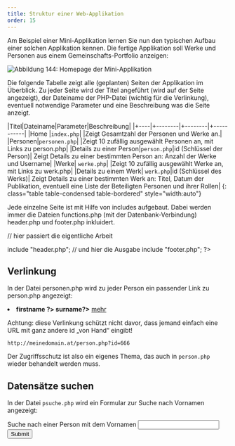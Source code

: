```yaml
---
title: Struktur einer Web-Applikation
order: 15
---
```

Am Beispiel einer  Mini-Applikation lernen Sie nun den typischen Aufbau einer solchen Applikation kennen. Die fertige Applikation soll Werke und Personen aus einem Gemeinschafts-Portfolio anzeigen:

![Abbildung 144: Homepage der Mini-Applikation](/images/dbapp-home.png)

Die folgende Tabelle zeigt alle (geplanten) Seiten der Applikation im Überblick. Zu jeder Seite wird der Titel angeführt (wird auf der Seite angezeigt), der Dateiname der PHP-Datei (wichtig für die Verlinkung), eventuell notwendige Parameter und eine Beschreibung was die Seite anzeigt.

|Titel|Dateiname|Parameter|Beschreibung|
|+----|+--------|+--------|+-----------|
|Home |`index.php`|         |Zeigt Gesamtzahl der Personen und Werke an.| 
|Personen|`personen.php`|   |Zeigt 10 zufällig ausgewählt Personen an, mit Links zu  person.php|
|Details zu einer Person|`person.php`|id (Schlüssel der Person)| Zeigt Details zu einer bestimmten Person an: Anzahl der Werke und Username|
|Werke| `werke.php`|        |Zeigt 10 zufällig ausgewählt Werke an, mit Links zu werk.php| 
|Details zu einem Werk| `werk.php`|id (Schlüssel des Werks)| Zeigt Details zu einer bestimmten Werk an: Titel, Datum der Publikation, eventuell eine Liste der Beteiligten Personen und ihrer Rollen|
{: class="table table-condensed table-bordered" style="width:auto"}

Jede einzelne Seite ist mit Hilfe von includes aufgebaut. Dabei werden immer die Dateien functions.php (mit der Datenbank-Verbindung) header.php und footer.php inkluidert.

<php>
<?
  $pagetitle = "Titel der Seite";
  include "functions.php";

  // hier passiert die eigentliche Arbeit
  
  include "header.php";
  // und hier die Ausgabe
  include "footer.php";
?>
</php>

Verlinkung
----------

In der Datei personen.php wird zu jeder Person ein passender Link zu person.php angezeigt:

<php>
<li>
  <b><?= $person->firstname ?> <?= $person->surname?></b>
  <a href="person.php?id=<?= $person->id ?>">mehr</a>
</li>
</php>

Achtung: diese Verlinkung schützt nicht davor, dass jemand einfach eine URL mit ganz andere id „von Hand“ eingibt!

`http://meinedomain.at/person.php?id=666`

Der Zugriffsschutz ist also ein eigenes Thema, das auch in `person.php` wieder behandelt werden muss.

Datensätze suchen
-------------------
In der Datei `psuche.php` wird ein Formular zur Suche nach Vornamen angezeigt:

<htmlcode>
<form action="psuche.php" method="get">
  Suche nach einer Person mit dem Vornamen <input name="suchwort"> 
  <input type="submit">
</form>
</htmlcode>

